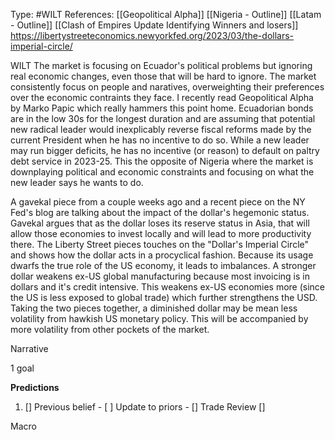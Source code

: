Type: #WILT 
References: [[Geopolitical Alpha]]
[[Nigeria - Outline]]
[[Latam - Outline]]
[[Clash of Empires Update Identifying Winners and losers]]
https://libertystreeteconomics.newyorkfed.org/2023/03/the-dollars-imperial-circle/



WILT
The market is focusing on Ecuador's political problems but ignoring real economic changes, even those that will be hard to ignore. The market consistently focus on people and naratives, overweighting their preferences over the economic contraints they face. I recently read Geopolitical Alpha by Marko Papic which really hammers this point home. Ecuadorian bonds are in the low 30s for the longest duration and are assuming that potential new radical leader would inexplicably reverse fiscal reforms made by the current President when he has no incentive to do so. While a new leader may run bigger deficits, he has no incentive (or reason) to default on paltry debt service in 2023-25. This the opposite of Nigeria where the market is downplaying political and economic constraints and focusing on what the new leader says he wants to do.

A gavekal piece from a couple weeks ago and a recent piece on the NY Fed's blog are talking about the impact of the dollar's hegemonic status. Gavekal argues that as the dollar loses its reserve status  in Asia, that will allow those economies to invest locally and will lead to more productivity there. The Liberty Street pieces touches on the "Dollar's Imperial Circle" and shows how the dollar acts in a procyclical fashion. Because its usage dwarfs the true role of the US economy, it leads to imbalances. A stronger dollar weakens ex-US global manufacturing because most invoicing is in dollars and it's credit intensive. This weakens ex-US economies more (since the US is less exposed to global trade) which further strengthens the USD. Taking the two pieces together, a diminished dollar may be mean less volatility from hawkish US monetary policy. This will be accompanied by more volatility from other pockets of the market.


Narrative

1 goal


**Predictions**

1) []
Previous belief - 
[ ]
Update to priors - 
[]
Trade Review
[]





Macro
